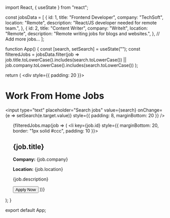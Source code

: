 import React, { useState } from "react";

const jobsData = [
  {
    id: 1,
    title: "Frontend Developer",
    company: "TechSoft",
    location: "Remote",
    description: "React/JS developer needed for remote team.",
  },
  {
    id: 2,
    title: "Content Writer",
    company: "WriteIt",
    location: "Remote",
    description: "Remote writing jobs for blogs and websites.",
  },
  // Add more jobs...
];

function App() {
  const [search, setSearch] = useState("");
  const filteredJobs = jobsData.filter(job =>
    job.title.toLowerCase().includes(search.toLowerCase()) ||
    job.company.toLowerCase().includes(search.toLowerCase())
  );

  return (
    <div style={{ padding: 20 }}>
      <h1>Work From Home Jobs</h1>
      <input
        type="text"
        placeholder="Search jobs"
        value={search}
        onChange={e => setSearch(e.target.value)}
        style={{ padding: 8, marginBottom: 20 }}
      />
      <ul>
        {filteredJobs.map(job => (
          <li key={job.id} style={{ marginBottom: 20, border: "1px solid #ccc", padding: 10 }}>
            <h2>{job.title}</h2>
            <p><strong>Company:</strong> {job.company}</p>
            <p><strong>Location:</strong> {job.location}</p>
            <p>{job.description}</p>
            <button>Apply Now</button>
          </li>
        ))}
      </ul>
    </div>
  );
}

export default App;
